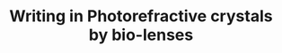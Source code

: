 ---
title: "Writing in Photorefractive crystals by bio-lenses"
collection: publications
permalink: /publication/2019_Miccio_2019_Conference_on_Lasers_and_Electro-Optics_Europe_&_European_Quantum_Electronics_Conference_(CLEO/Europe-EQEC)
Year: 2019
venue: 'nan'
DOI: 'nan'
---